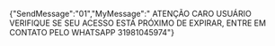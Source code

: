 {"SendMessage":"01","MyMessage":" ATENÇÃO  CARO USUÁRIO VERIFIQUE SE SEU ACESSO ESTÁ PRÓXIMO DE EXPIRAR, ENTRE EM CONTATO PELO WHATSAPP 31981045974"}
